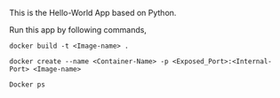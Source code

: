 This is the Hello-World App based on Python.

Run this app by following commands,

	docker build -t <Image-name> .
	
	docker create --name <Container-Name> -p <Exposed_Port>:<Internal-Port> <Image-name> 
	
	Docker ps 
	



